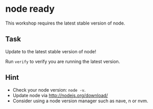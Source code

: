 # node ready

This workshop requires the latest stable version of node.

## Task

Update to the latest stable version of node!

Run `verify` to verify you are running the latest version.

## Hint

* Check your node version: `node -v`.
* Update node via http://nodejs.org/download/
* Consider using a node version manager such as nave, n or nvm.
